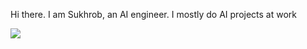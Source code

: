 Hi there.
I am Sukhrob, an AI engineer. 
I mostly do AI projects at work


[![](https://github-profile-summary-cards.vercel.app/api/cards/repos-per-language?username=Ikromov247&theme=solarized_dark)](https://github.com/Ikromov247?tab=repositories)
